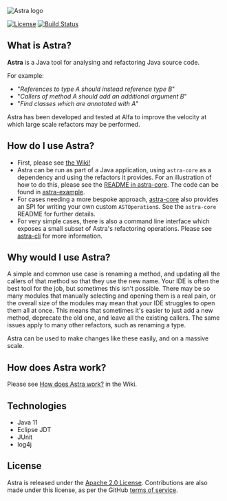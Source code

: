 ![Astra logo](images/AlfaAstra-01.png)

[![License](https://img.shields.io/badge/License-Apache%202.0-blue.svg)](https://opensource.org/licenses/Apache-2.0)
[![Build Status](https://travis-ci.com/alfasoftware/astra.svg?branch=main)](https://travis-ci.com/alfasoftware/astra)

## What is Astra?
**Astra** is a Java tool for analysing and refactoring Java source code. 

For example:

* "_References to type A should instead reference type B_"
* "_Callers of method A should add an additional argument B_"
* "_Find classes which are annotated with A_"

Astra has been developed and tested at Alfa to improve the velocity at which large scale refactors may be performed.

## How do I use Astra?
* First, please see [the Wiki!](https://github.com/alfasoftware/astra/wiki)
* Astra can be run as part of a Java application, using `astra-core` as a dependency and using the refactors it provides. For an illustration of how to do this, please see the [README in astra-core](./astra-core/README.md). The code can be found in [astra-example](./astra-example).
* For cases needing a more bespoke approach, [astra-core](./astra-core/README.md) also provides an SPI for writing your own custom `ASTOperation`s. See the `astra-core` README for further details.
* For very simple cases, there is also a command line interface which exposes a small subset of Astra's refactoring operations. Please see [astra-cli](./astra-cli/README.md) for more information.

## Why would I use Astra?
A simple and common use case is renaming a method, and updating all the callers of that method so that they use the new name. 
Your IDE is often the best tool for the job, but sometimes this isn't possible. There may be so many modules that manually selecting and opening them is a real pain, or the overall size of the modules may mean that your IDE struggles to open them all at once. 
This means that sometimes it's easier to just add a new method, deprecate the old one, and leave all the existing callers. 
The same issues apply to many other refactors, such as renaming a type. 

Astra can be used to make changes like these easily, and on a massive scale.

## How does Astra work?
Please see [How does Astra work?](https://github.com/alfasoftware/astra/wiki/How-does-Astra-work%3F) in the Wiki.

## Technologies
* Java 11
* Eclipse JDT
* JUnit
* log4j

## License
Astra is released under the [Apache 2.0 License](https://github.com/alfasoftware/astra/blob/main/LICENSE). Contributions are also made under this license, as per the GitHub [terms of service](https://docs.github.com/en/github/site-policy/github-terms-of-service#6-contributions-under-repository-license).
